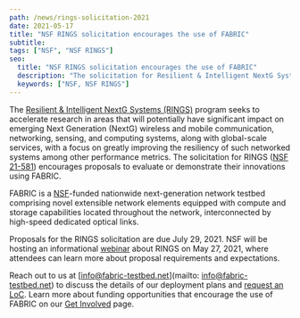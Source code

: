 ```yaml
---
path: /news/rings-solicitation-2021
date: 2021-05-17
title: "NSF RINGS solicitation encourages the use of FABRIC"
subtitle:
tags: ["NSF", "NSF RINGS"]
seo:
  title: "NSF RINGS solicitation encourages the use of FABRIC"
  description: "The solicitation for Resilient & Intelligent NextG Systems (RINGS) (NSF 21-581) encourages proposals to evaluate or demonstrate their innovations using FABRIC."
  keywords: ["NSF, NSF RINGS"]
---
```


The <a href="https://nsf.gov/funding/pgm_summ.jsp?pims_id=505904" target="_blank" rel="noopener noreferrer">Resilient & Intelligent NextG Systems (RINGS)</a> program seeks to accelerate research in areas that will potentially have significant impact on emerging Next Generation (NextG) wireless and mobile communication, networking, sensing, and computing systems, along with global-scale services, with a focus on greatly improving the resiliency of such networked systems among other performance metrics. The solicitation for RINGS (<a href="https://www.nsf.gov/pubs/2021/nsf21581/nsf21581.htm" target="_blank" rel="noopener noreferrer">NSF 21-581</a>) encourages proposals to evaluate or demonstrate their innovations using FABRIC.

FABRIC is a <a href="https://www.nsf.gov/" target="_blank" rel="noopener noreferrer">NSF</a>-funded nationwide next-generation network testbed comprising novel extensible network elements equipped with compute and storage capabilities located throughout the network, interconnected by high-speed dedicated optical links.

Proposals for the RINGS solicitation are due July 29, 2021. NSF will be hosting an informational <a href="https://www.nsf.gov/events/event_summ.jsp?cntn_id=302634&org=NSF" target="_blank" rel="noopener noreferrer">webinar</a> about RINGS on May 27, 2021, where attendees can learn more about proposal requirements and expectations.

Reach out to us at [info@fabric-testbed.net](mailto: info@fabric-testbed.net) to discuss the details of our deployment plans and <a href="https://forms.gle/MKV5SfpdSS24XbFD7" target="_blank" rel="noopener noreferrer">request an LoC</a>. Learn more about funding opportunities that encourage the use of FABRIC on our <a href="https://fabric-testbed.net/get-involved" target="_blank" rel="noopener noreferrer">Get Involved</a> page.
